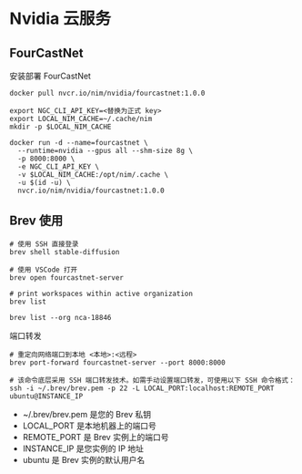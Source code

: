 # Nvidia 云服务

## FourCastNet

安装部署 FourCastNet

```shell
docker pull nvcr.io/nim/nvidia/fourcastnet:1.0.0

export NGC_CLI_API_KEY=<替换为正式 key>
export LOCAL_NIM_CACHE=~/.cache/nim
mkdir -p $LOCAL_NIM_CACHE

docker run -d --name=fourcastnet \
  --runtime=nvidia --gpus all --shm-size 8g \
  -p 8000:8000 \
  -e NGC_CLI_API_KEY \
  -v $LOCAL_NIM_CACHE:/opt/nim/.cache \
  -u $(id -u) \
  nvcr.io/nim/nvidia/fourcastnet:1.0.0
```

## Brev 使用

```shell
# 使用 SSH 直接登录
brev shell stable-diffusion

# 使用 VSCode 打开
brev open fourcastnet-server

# print workspaces within active organization
brev list

brev list --org nca-18846
```

端口转发

```shell
# 重定向网络端口到本地 <本地>:<远程>
brev port-forward fourcastnet-server --port 8000:8000

# 该命令底层采用 SSH 端口转发技术。如需手动设置端口转发，可使用以下 SSH 命令格式：
ssh -i ~/.brev/brev.pem -p 22 -L LOCAL_PORT:localhost:REMOTE_PORT ubuntu@INSTANCE_IP
```

- ~/.brev/brev.pem 是您的 Brev 私钥
- LOCAL_PORT 是本地机器上的端口号
- REMOTE_PORT 是 Brev 实例上的端口号
- INSTANCE_IP 是您实例的 IP 地址
- ubuntu 是 Brev 实例的默认用户名

